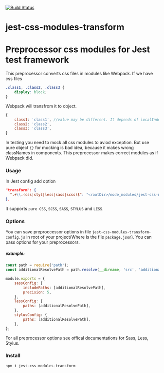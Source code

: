 [![Build Status](https://travis-ci.org/Connormiha/jest-css-modules-transform.svg?branch=master)](https://travis-ci.org/Connormiha/jest-css-modules-transform)

# jest-css-modules-transform
# Preprocessor css modules for Jest test framework
This preprocessor converts css files in modules like Webpack.
If we have css files
```css
.class1, .class2, .class3 {
    display: block;
}
```
Webpack will transfrom it to object.
```js
{
    class1: 'class1', //value may be different. It depends of localIndentName property
    class2: 'class2',
    class3: 'class3',
}
```

In testing you need to mock all css modules to aviod exception. But use pure object `{}` for mocking is bad idea, because it makes wrong classNames in components. This preprocessor makes correct modules as if Webpack did.

### Usage
In Jest config add option
```json
"transform": {
  ".+\\.(css|styl|less|sass|scss)$": "<rootDir>/node_modules/jest-css-modules-transform"
},
```

It supports `pure CSS`, `SCSS`, `SASS`, `STYLUS` and `LESS`.  

### Options
You can save preproccessor options in file `jest-css-modules-transform-config.js` in root of your project(Where is the file `package.json`).
You can pass options for your preprocessors.
##### example:  
```js
const path = require('path');  
const additionalResolvePath = path.resolve(__dirname, 'src', 'additional_modules');

module.exports = {
    sassConfig: {
        includePaths: [additionalResolvePath],
        precision: 5,
    },
    lessConfig: {
        paths: [additionalResolvePath],
    },
    stylusConfig: {
        paths: [additionalResolvePath],
    },
};
```
For all preprocessor options see offical documentations for Sass, Less, Stylus.

### Install
```
npm i jest-css-modules-transform
```
